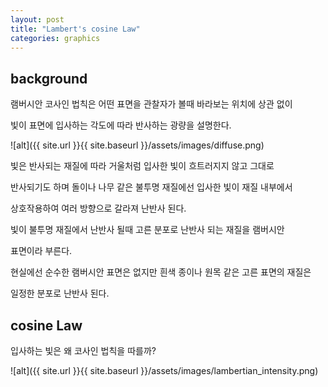 ```yaml
---
layout: post
title: "Lambert's cosine Law"
categories: graphics
---
```


## background

램버시안 코사인 법칙은 어떤 표면을 관찰자가 볼때 바라보는 위치에 상관 없이

빛이 표면에 입사하는 각도에 따라 반사하는 광량을 설명한다.

![alt]({{ site.url }}{{ site.baseurl }}/assets/images/diffuse.png)

빛은 반사되는 재질에 따라 거울처럼 입사한 빛이 흐트러지지 않고 그대로 

반사되기도 하며 돌이나 나무 같은 불투명 재질에선 입사한 빛이 재질 내부에서 

상호작용하여 여러 방향으로 갈라져 난반사 된다.

빛이 불투명 재질에서 난반사 될때 고른 분포로 난반사 되는 재질을 램버시안 

표면이라 부른다.

현실에선 순수한 램버시안 표면은 없지만 흰색 종이나 원목 같은 고른 표면의 재질은 

일정한 분포로 난반사 된다.


## cosine Law

입사하는 빛은 왜 코사인 법칙을 따를까?

![alt]({{ site.url }}{{ site.baseurl }}/assets/images/lambertian_intensity.png)















